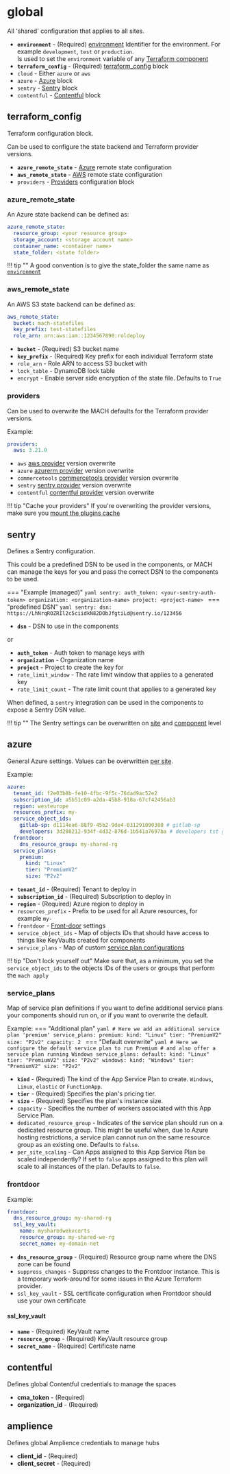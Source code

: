 # global
All 'shared' configuration that applies to all sites.

- **`environment`** - (Required) [environment](#environment) Identifier for the environment. For example `development`, `test` or `production`.<br>
Is used to set the `environment` variable of any [Terraform component](../components/structure.md#terraform-component)
- **`terraform_config`** - (Required) [terraform_config](#terraform_config) block
- `cloud` - Either `azure` or `aws`
- `azure` - [Azure](#azure) block
- `sentry` - [Sentry](#sentry) block
- `contentful` - [Contentful](#contentful) block


## terraform_config
Terraform configuration block.

Can be used to configure the state backend and Terraform provider versions.

- **`azure_remote_state`** - [Azure](#azure_remote_state) remote state configuration
- **`aws_remote_state`** - [AWS](#aws_remote_state) remote state configuration
- `providers` - [Providers](#providers) configuration block

### azure_remote_state
An Azure state backend can be defined as:

```yaml
azure_remote_state:
  resource_group: <your resource group>
  storage_account: <storage account name>
  container_name: <container name>
  state_folder: <state folder>
```

!!! tip ""
    A good convention is to give the state_folder the same name as [`environment`](#environment)

### aws_remote_state
An AWS S3 state backend can be defined as:

```yaml
aws_remote_state:
  bucket: mach-statefiles
  key_prefix: test-statefiles
  role_arn: arn:aws:iam::1234567890:roldeploy
```

- **`bucket`** - (Required) S3 bucket name
- **`key_prefix`** - (Required) Key prefix for each individual Terraform state
- `role_arn` - Role ARN to access S3 bucket with
- `lock_table` - DynamoDB lock table
- `encrypt` - Enable server side encryption of the state file. Defaults to `True`

### providers

Can be used to overwrite the MACH defaults for the Terraform provider versions.

Example:

```yaml
providers:
  aws: 3.21.0
```

- `aws` [aws provider](https://registry.terraform.io/providers/hashicorp/aws) version overwrite
- `azure` [azurerm provider](https://registry.terraform.io/providers/hashicorp/azurerm) version overwrite
- `commercetools` [commercetools provider](https://registry.terraform.io/providers/labd/commercetools) version overwrite
- `sentry` [sentry provider](https://registry.terraform.io/providers/jianyuan/sentry) version overwrite
- `contentful` [contentful provider](https://registry.terraform.io/providers/labd/contentful) version overwrite


!!! tip "Cache your providers"
    If you're overwriting the provider versions, make sure you [mount the plugins cache](../../topics/deployment/config/index.md#cache-terraform-providers)

## sentry
Defines a Sentry configuration.

This could be a predefined DSN to be used in the components, or MACH can manage the keys for you and pass the correct DSN to the components to be used.

=== "Example (managed)"
    ```yaml
    sentry:
      auth_token: <your-sentry-auth-token>
      organization: <organization-name>
      project: <project-name>
    ```
=== "predefined DSN"
    ```yaml
    sentry:
      dsn: https://LhNrqROZRIl2c5ciidkN82DObJfgtiLd@sentry.io/123456
    ```

- **`dsn`** - DSN to use in the components

or

- **`auth_token`** - Auth token to manage keys with
- **`organization`** - Organization name
- **`project`** - Project to create the key for
- `rate_limit_window` - The rate limit window that applies to a generated key
- `rate_limit_count` - The rate limit count that applies to a generated key

When defined, a `sentry` integration can be used in the components to expose a Sentry DSN value.

!!! tip ""
    The Sentry settings can be overwritten on [site](./sites.md#sentry) and [component](./sites.md#sentry_1) level

## azure

General Azure settings. Values can be overwritten [per site](./sites.md#azure).

Example:
```yaml
azure:
  tenant_id: f2e03b8b-fe10-4fbc-9f5c-76dad9ac52e2
  subscription_id: a5b51c09-a2da-45b8-918a-67cf42456ab3
  region: westeurope
  resources_prefix: my-
  service_object_ids:
    gitlab-sp: d1114ea6-88f9-45b2-9de4-031291090380 # gitlab-sp
    developers: 3d280212-934f-4d32-876d-1b541a7697ba # developers tst group
  frontdoor:
    dns_resource_group: my-shared-rg
  service_plans:
    premium:
      kind: "Linux"
      tier: "PremiumV2"
      size: "P2v2"
```

- **`tenant_id`** - (Required) Tenant to deploy in
- **`subscription_id`** - (Required) Subscription to deploy in
- **`region`** - (Required) Azure region to deploy in
- `resources_prefix` - Prefix to be used for all Azure resources, for example `my-`
- `frontdoor` - [Front-door](#frontdoor) settings
- `service_object_ids` - Map of objects IDs that should have access to things like KeyVaults created for components
- `service_plans` - Map of custom [service plan configurations](#service_plans)


!!! tip "Don't lock yourself out"
    Make sure that, as a minimum, you set the `service_object_ids` to the objects IDs of the users or groups that perform the `mach apply`

### service_plans

Map of service plan definitions if you want to define additional service plans
your components should run on, or if you want to overwrite the default.

Example:
=== "Additional plan"
    ```yaml
    # Here we add an additional service plan 'premium'
    service_plans:
      premium:
        kind: "Linux"
        tier: "PremiumV2"
        size: "P2v2"
        capacity: 2
    ```
=== "Default overwrite"
    ```yaml
    # Here we configure the default service plan to run Premium
    # and also offer a service plan running Windows
    service_plans:
      default:
        kind: "Linux"
        tier: "PremiumV2"
        size: "P2v2"
      windows:
        kind: "Windows"
        tier: "PremiumV2"
        size: "P2v2"
    ```

- **`kind`** - (Required) The kind of the App Service Plan to create. `Windows`, `Linux`, `elastic` or `FunctionApp`.
- **`tier`** - (Required) Specifies the plan's pricing tier.
- **`size`** - (Required) Specifies the plan's instance size.
- `capacity` - Specifies the number of workers associated with this App Service Plan.
- `dedicated_resource_group` - Indicates of the service plan should run on a
  dedicated resource group. This might be useful when, due to Azure hosting
  restrictions, a service plan cannot run on the same resource group as an
  existing one. Defaults to `false`.
- `per_site_scaling` - Can Apps assigned to this App Service Plan be scaled
  independently? If set to `false` apps assigned to this plan will scale to all
  instances of the plan. Defaults to `false`.

### frontdoor

Example:
```yaml
frontdoor:
  dns_resource_group: my-shared-rg
  ssl_key_vault:
    name: mysharedwekvcerts
    resource_group: my-shared-we-rg
    secret_name: my-domain-net
```

- **`dns_resource_group`** - (Required) Resource group name where the DNS zone can be found
- `suppress_changes` - Suppress changes to the Frontdoor instance. This is a
  temporary work-around for some issues in the Azure Terraform provider.
- `ssl_key_vault` - SSL certificate configuration when Frontdoor should use your
  own certificate

#### ssl_key_vault
- **`name`** - (Required) KeyVault name
- **`resource_group`** - (Required) KeyVault resource group
- **`secret_name`** - (Required) Certificate name


## contentful
Defines global Contentful credentials to manage the spaces

- **cma_token** - (Required)
- **organization_id** - (Required)


## amplience
Defines global Amplience credentials to manage hubs

- **client_id** - (Required)
- **client_secret** - (Required)

